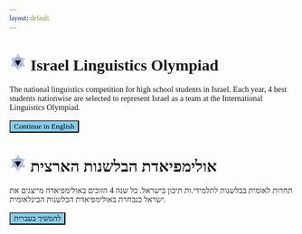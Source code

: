 ```yaml
---
layout: default
---
```


<head>
  <link href='https://fonts.googleapis.com/css?family=Rubik' rel='stylesheet' type='text/css'>
  
<style>
  .button {
    background-color: skyblue;
  }
  * {
    font-family: Rubik;
  }
  
</style>
</head>

# <img src="images/LingIsraelLogo.png" width="30"> Israel Linguistics Olympiad
The national linguistics competition for high school students in Israel. Each year, 4 best students nationwise are selected to represent Israel as a team at the International Linguistics Olympiad.

<a href="./english"><button name="button" class="button" onclick="./english">Continue in English</button></a>


# <img src="images/LingIsraelLogo.png" width="30"> אולימפיאדת הבלשנות הארצית
תחרות לאומית בבלשנות לתלמידי.ות תיכון בישראל. כל שנה 4 הזוכים באולימפיאדה מייצגים את ישראל כנבחרת באולימפיאדת הבלשנות הבינלאומית.

<a href="./english"><button name="button" class="button" onclick="./hebrew">להמשיך בעברית</button></a>
